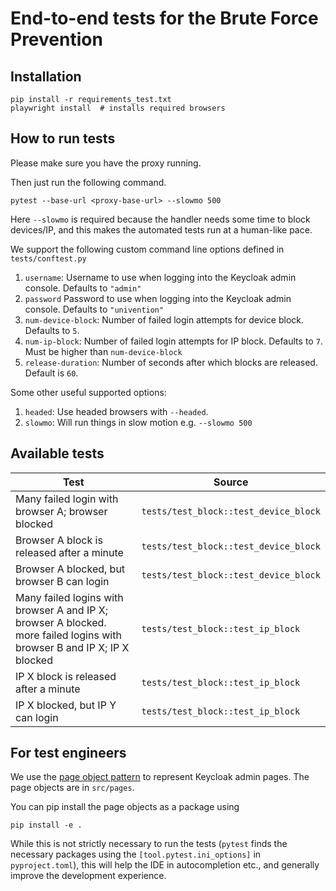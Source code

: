 # End-to-end tests for the Brute Force Prevention

## Installation

```
pip install -r requirements_test.txt
playwright install  # installs required browsers
```

## How to run tests

Please make sure you have the proxy running.

Then just run the following command. 

```
pytest --base-url <proxy-base-url> --slowmo 500
```

Here `--slowmo` is required because the handler needs some time to block devices/IP, and this 
makes the automated tests run at a human-like pace.

We support the following custom command line options defined in `tests/conftest.py`

1. `username`: Username to use when logging into the Keycloak admin console. Defaults to `"admin"`
2. `password` Password to use when logging into the Keycloak admin console. Defaults to `"univention"`
3. `num-device-block`: Number of failed login attempts for device block. Defaults to `5`.
4. `num-ip-block`: Number of failed login attempts for IP block. Defaults to `7`. 
Must be higher than `num-device-block`
5. `release-duration`: Number of seconds after which blocks are released. Default is `60`.

Some other useful supported options:

1. `headed`: Use headed browsers with `--headed`.
2. `slowmo`: Will run things in slow motion e.g. `--slowmo 500`

## Available tests

| Test                                                                                                                    | Source                                |
|-------------------------------------------------------------------------------------------------------------------------|---------------------------------------|
| Many failed login with browser A; browser blocked                                                                       | `tests/test_block::test_device_block` |
| Browser A block is released after a minute                                                                              | `tests/test_block::test_device_block` |
| Browser A blocked, but browser B can login                                                                              | `tests/test_block::test_device_block` |
| Many failed logins with browser A and IP X; browser A blocked. more failed logins with browser B and IP X; IP X blocked | `tests/test_block::test_ip_block`     |
| IP X block is released after a minute                                                                                   | `tests/test_block::test_ip_block`     |
| IP X blocked, but IP Y can login                                                                                        | `tests/test_block::test_ip_block`     |

## For test engineers

We use the [page object pattern](https://martinfowler.com/bliki/PageObject.html)
to represent Keycloak admin pages. The page objects are in `src/pages`.

You can pip install the page objects as a package using

```
pip install -e .
```

While this is not strictly necessary to run the tests (`pytest` finds the necessary
packages using the `[tool.pytest.ini_options]` in `pyproject.toml`), this will
help the IDE in autocompletion etc., and generally improve the development
experience.